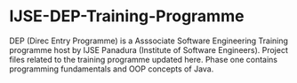 # IJSE-DEP-Training-Programme
DEP (Direc Entry Programme) is a Asssociate Software Engineering Training programme host by IJSE Panadura (Institute of Software Engineers).
Project files related to the training programme updated here.
Phase one contains programming fundamentals and OOP concepts of Java.
